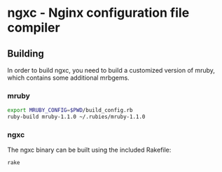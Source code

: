 # ngxc - Nginx configuration file compiler



## Building

In order to build ngxc, you need to build a customized version of mruby, which contains some additional mrbgems.

### mruby
```bash
export MRUBY_CONFIG=$PWD/build_config.rb
ruby-build mruby-1.1.0 ~/.rubies/mruby-1.1.0
```

### ngxc

The ngxc binary can be built using the included Rakefile:

```bash
rake
```
